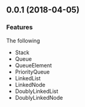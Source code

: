<a name="0.0.2"></a>
## 0.0.1 (2018-04-05)

### Features

The following 

- Stack
- Queue
- QueueElement
- PriorityQueue
- LinkedList
- LinkedNode
- DoublyLinkedList
- DoublyLinkedNode



